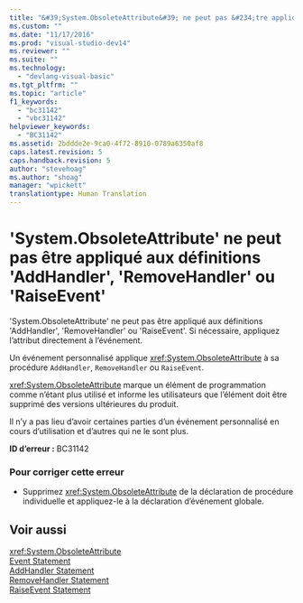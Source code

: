 ```yaml
---
title: "&#39;System.ObsoleteAttribute&#39; ne peut pas &#234;tre appliqu&#233; aux d&#233;finitions &#39;AddHandler&#39;, &#39;RemoveHandler&#39; ou &#39;RaiseEvent&#39; | Microsoft Docs"
ms.custom: ""
ms.date: "11/17/2016"
ms.prod: "visual-studio-dev14"
ms.reviewer: ""
ms.suite: ""
ms.technology: 
  - "devlang-visual-basic"
ms.tgt_pltfrm: ""
ms.topic: "article"
f1_keywords: 
  - "bc31142"
  - "vbc31142"
helpviewer_keywords: 
  - "BC31142"
ms.assetid: 2bddde2e-9ca0-4f72-8910-0789a6350af8
caps.latest.revision: 5
caps.handback.revision: 5
author: "stevehoag"
ms.author: "shoag"
manager: "wpickett"
translationtype: Human Translation
---
```

# &#39;System.ObsoleteAttribute&#39; ne peut pas &#234;tre appliqu&#233; aux d&#233;finitions &#39;AddHandler&#39;, &#39;RemoveHandler&#39; ou &#39;RaiseEvent&#39;
'System.ObsoleteAttribute' ne peut pas être appliqué aux définitions 'AddHandler', 'RemoveHandler' ou 'RaiseEvent'. Si nécessaire, appliquez l’attribut directement à l’événement.  
  
 Un événement personnalisé applique <xref:System.ObsoleteAttribute> à sa procédure `AddHandler`, `RemoveHandler` ou `RaiseEvent`.  
  
 <xref:System.ObsoleteAttribute> marque un élément de programmation comme n’étant plus utilisé et informe les utilisateurs que l’élément doit être supprimé des versions ultérieures du produit.  
  
 Il n’y a pas lieu d’avoir certaines parties d’un événement personnalisé en cours d’utilisation et d’autres qui ne le sont plus.  
  
 **ID d’erreur :** BC31142  
  
### Pour corriger cette erreur  
  
-   Supprimez <xref:System.ObsoleteAttribute> de la déclaration de procédure individuelle et appliquez\-le à la déclaration d’événement globale.  
  
## Voir aussi  
 <xref:System.ObsoleteAttribute>   
 [Event Statement](../../visual-basic/language-reference/statements/event-statement.md)   
 [AddHandler Statement](../../visual-basic/language-reference/statements/addhandler-statement.md)   
 [RemoveHandler Statement](../../visual-basic/language-reference/statements/removehandler-statement.md)   
 [RaiseEvent Statement](../../visual-basic/language-reference/statements/raiseevent-statement.md)